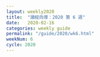 ```yaml
---
layout: weekly2020
title:  "讀經向導：2020 第 6 週"
date:   2020-02-16
categories: weekly guide
permalink: "/guide/2020/wk6.html"
weekNum: 6
cycle: 2020
---
```

